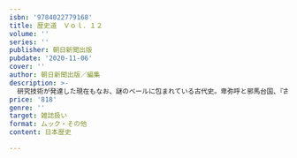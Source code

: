 ```yaml
---
isbn: '9784022779168'
title: 歴史道　Ｖｏｌ．１２
volume: ''
series: ''
publisher: 朝日新聞出版
pubdate: '2020-11-06'
cover: ''
author: 朝日新聞出版／編集
description: >-
  研究技術が発達した現在もなお、謎のベールに包まれている古代史。卑弥呼と邪馬台国、『古事記』『日本書紀』、ヤマト王権の起源と発展、古代天皇陵の謎、聖徳太子の虚実等々、歴史ファンを魅了してやまないミステリアスな時代の真実を読み解く。
price: '818'
genre: ''
target: 雑誌扱い
format: ムック・その他
content: 日本歴史

---
```

